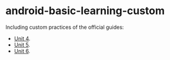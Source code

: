 # android-basic-learning-custom

Including custom practices of the official guides:
- [Unit 4](https://developer.android.com/courses/android-basics-compose/unit-4).
- [Unit 5](https://developer.android.com/courses/android-basics-compose/unit-5).
- [Unit 6](https://developer.android.com/courses/android-basics-compose/unit-6).